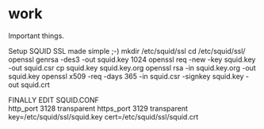 # work
Important things.

Setup SQUID SSL made simple ;-)
mkdir /etc/squid/ssl
cd /etc/squid/ssl/
openssl genrsa -des3 -out squid.key 1024
openssl req -new -key squid.key -out squid.csr
cp squid.key squid.key.org
openssl rsa -in squid.key.org -out squid.key
openssl x509 -req -days 365 -in squid.csr -signkey squid.key -out squid.crt

FINALLY EDIT SQUID.CONF
<br />
http_port 3128 transparent
https_port 3129 transparent key=/etc/squid/ssl/squid.key cert=/etc/squid/ssl/squid.crt
